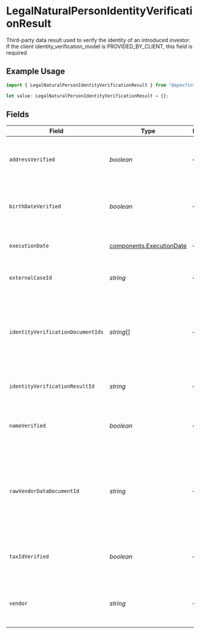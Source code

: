 # LegalNaturalPersonIdentityVerificationResult

Third-party data result used to verify the identity of an introduced investor. If the client identity_verification_model is PROVIDED_BY_CLIENT, this field is required

## Example Usage

```typescript
import { LegalNaturalPersonIdentityVerificationResult } from "@apexfintechsolutions/ascend-sdk/models/components";

let value: LegalNaturalPersonIdentityVerificationResult = {};
```

## Fields

| Field                                                                                                                                                                                                                             | Type                                                                                                                                                                                                                              | Required                                                                                                                                                                                                                          | Description                                                                                                                                                                                                                       | Example                                                                                                                                                                                                                           |
| --------------------------------------------------------------------------------------------------------------------------------------------------------------------------------------------------------------------------------- | --------------------------------------------------------------------------------------------------------------------------------------------------------------------------------------------------------------------------------- | --------------------------------------------------------------------------------------------------------------------------------------------------------------------------------------------------------------------------------- | --------------------------------------------------------------------------------------------------------------------------------------------------------------------------------------------------------------------------------- | --------------------------------------------------------------------------------------------------------------------------------------------------------------------------------------------------------------------------------- |
| `addressVerified`                                                                                                                                                                                                                 | *boolean*                                                                                                                                                                                                                         | :heavy_minus_sign:                                                                                                                                                                                                                | Attestation that external result and review have verified the supplied investor's address has been verified in conjunction with other PII                                                                                         | true                                                                                                                                                                                                                              |
| `birthDateVerified`                                                                                                                                                                                                               | *boolean*                                                                                                                                                                                                                         | :heavy_minus_sign:                                                                                                                                                                                                                | Attestation that external result and review have verified the supplied investor's date of birth has been verified in conjunction with other PII                                                                                   | true                                                                                                                                                                                                                              |
| `executionDate`                                                                                                                                                                                                                   | [components.ExecutionDate](../../models/components/executiondate.md)                                                                                                                                                              | :heavy_minus_sign:                                                                                                                                                                                                                | The datetime external identity verification results were run on a natural person                                                                                                                                                  |                                                                                                                                                                                                                                   |
| `externalCaseId`                                                                                                                                                                                                                  | *string*                                                                                                                                                                                                                          | :heavy_minus_sign:                                                                                                                                                                                                                | Client-generated identifier associated with the KYC results for the appropriate case                                                                                                                                              | 6526280                                                                                                                                                                                                                           |
| `identityVerificationDocumentIds`                                                                                                                                                                                                 | *string*[]                                                                                                                                                                                                                        | :heavy_minus_sign:                                                                                                                                                                                                                | System generated document IDs returned after uploading identity documents to the Documents API                                                                                                                                    | [<br/>"d257c455-f355-493d-9c8f-06f8ace5d5fd",<br/>"6ace3020-24a2-45c4-9f3b-752101073127"<br/>]                                                                                                                                    |
| `identityVerificationResultId`                                                                                                                                                                                                    | *string*                                                                                                                                                                                                                          | :heavy_minus_sign:                                                                                                                                                                                                                | System-generated GUID used to uniquely identify the verification_result                                                                                                                                                           | b6d7e963-230b-4a9e-98f8-e53e06917b84                                                                                                                                                                                              |
| `nameVerified`                                                                                                                                                                                                                    | *boolean*                                                                                                                                                                                                                         | :heavy_minus_sign:                                                                                                                                                                                                                | Attestation that external result and review have verified the supplied investor's name has been verified in conjunction with other PII                                                                                            | true                                                                                                                                                                                                                              |
| `rawVendorDataDocumentId`                                                                                                                                                                                                         | *string*                                                                                                                                                                                                                          | :heavy_minus_sign:                                                                                                                                                                                                                | A system-generated document ID assigned when raw vendor results are uploaded to the Documents API; This field is optional for person record creation, but required for account creation if the Correspondent provides IDV results | 7a63073a-e694-4a38-b6e0-552044b503f2                                                                                                                                                                                              |
| `taxIdVerified`                                                                                                                                                                                                                   | *boolean*                                                                                                                                                                                                                         | :heavy_minus_sign:                                                                                                                                                                                                                | Attestation that external result and review have verified the supplied investor's Tax ID has been verified in conjunction with other PII                                                                                          | true                                                                                                                                                                                                                              |
| `vendor`                                                                                                                                                                                                                          | *string*                                                                                                                                                                                                                          | :heavy_minus_sign:                                                                                                                                                                                                                | The name(s) of the vendor(s) used to externally verify and screen a natural person; relates to the identity_verification_result                                                                                                   | Super Security Service                                                                                                                                                                                                            |